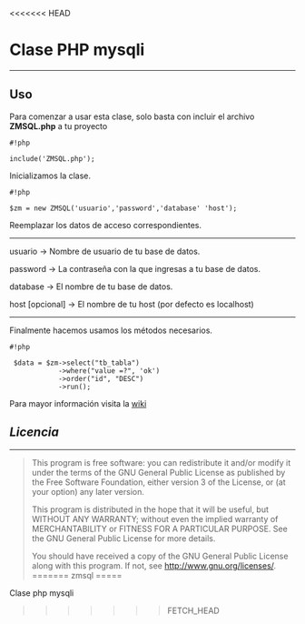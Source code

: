 <<<<<<< HEAD
# **Clase PHP mysqli** #

----
## **Uso** ##

Para comenzar a usar esta clase, solo basta con incluir el archivo **ZMSQL.php** a tu proyecto


```
#!php

include('ZMSQL.php');
```

Inicializamos la clase.

```
#!php

$zm = new ZMSQL('usuario','password','database' 'host');
```
Reemplazar los datos de acceso correspondientes.

----
usuario -> Nombre de usuario de tu base de datos.

password -> La contraseña con la que ingresas a tu base de datos.

database -> El nombre de tu base de datos.

host [opcional] -> El nombre de tu host (por defecto es localhost)

----

Finalmente hacemos usamos los métodos necesarios.

```
#!php

 $data = $zm->select("tb_tabla")
 			->where("value =?", 'ok')
 			->order("id", "DESC")
 			->run();
```

Para mayor información visita la [wiki](https://bitbucket.org/hacamedia/zmsql/wiki/Home)

## *Licencia* ##
----

 >This program is free software: you can redistribute it and/or modify
 >it under the terms of the GNU General Public License as published by
 >the Free Software Foundation, either version 3 of the License, or
 >(at your option) any later version.
 >
 >This program is distributed in the hope that it will be useful,
 >but WITHOUT ANY WARRANTY; without even the implied warranty of
 >MERCHANTABILITY or FITNESS FOR A PARTICULAR PURPOSE. See the
 >GNU General Public License for more details.
 >
 >You should have received a copy of the GNU General Public License
 >along with this program. If not, see <http://www.gnu.org/licenses/>.
=======
zmsql
=====

Clase php mysqli
>>>>>>> FETCH_HEAD
